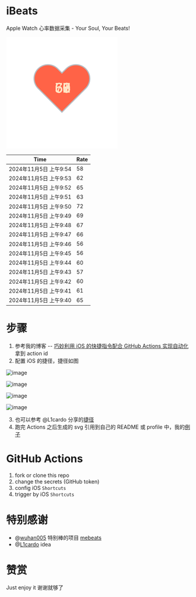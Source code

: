 # iBeats
Apple Watch 心率数据采集 - Your Soul, Your Beats!

![](./files/heart.svg)

<!--START_SECTION:my_heart_rate-->
| Time | Rate | 
 | ---- | ---- | 
| 2024年11月5日 上午9:54 | 58 |
| 2024年11月5日 上午9:53 | 62 |
| 2024年11月5日 上午9:52 | 65 |
| 2024年11月5日 上午9:51 | 63 |
| 2024年11月5日 上午9:50 | 72 |
| 2024年11月5日 上午9:49 | 69 |
| 2024年11月5日 上午9:48 | 67 |
| 2024年11月5日 上午9:47 | 66 |
| 2024年11月5日 上午9:46 | 56 |
| 2024年11月5日 上午9:45 | 56 |
| 2024年11月5日 上午9:44 | 60 |
| 2024年11月5日 上午9:43 | 57 |
| 2024年11月5日 上午9:42 | 60 |
| 2024年11月5日 上午9:41 | 61 |
| 2024年11月5日 上午9:40 | 65 |

<!--END_SECTION:my_heart_rate-->

# 步骤
1. 参考我的博客 -- [巧妙利用 iOS 的快捷指令配合 GitHub Actions 实现自动化](https://github.com/yihong0618/gitblog/issues/198) 拿到 action id
2. 配置 iOS 的捷径，捷径如图

![image](https://user-images.githubusercontent.com/15976103/122154218-0db0b480-ce97-11eb-93bb-5aec07c558dc.png)

![image](https://user-images.githubusercontent.com/15976103/122154236-186b4980-ce97-11eb-8e4b-70551a0391ae.png)

![image](https://user-images.githubusercontent.com/15976103/122154268-2d47dd00-ce97-11eb-902e-3acf292265a9.png)

![image](https://user-images.githubusercontent.com/15976103/122174055-fa144680-ceb4-11eb-9be2-3eb83cd516f7.png)

3. 也可以参考 @L1cardo 分享的[捷径](https://www.icloud.com/shortcuts/6ab6047b459c41ad822ad6b94b1c03d4)
4. 跑完 Actions 之后生成的 svg 引用到自己的 README 或 profile 中，我的[例子](https://github.com/yihong0618) 

# GitHub Actions

1. fork or clone this repo
2. change the secrets (GitHub token)
3. config iOS `Shortcuts` 
4. trigger by iOS `Shortcuts`

# 特别感谢
- @[wuhan005](https://github.com/wuhan005) 特别棒的项目 [mebeats](https://github.com/wuhan005/mebeats)
- @[L1cardo](https://github.com/L1cardo) idea

# 赞赏
Just enjoy it
谢谢就够了
